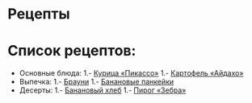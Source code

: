 # Рецепты


# Список рецептов:

- Основные блюда:
	1.- [Курица «Пикассо»](picasso.md)
	1.- [Картофель «Айдахо»](aidaho.md)
- Выпечка:
	1.- [Брауни](brownie.md)
	1.- [Банановые панкейки](banana.md)
- Десерты:
	1.- [Банановый хлеб](banana.md)
	1.- [Пирог «Зебра»](zebra.md)
	

